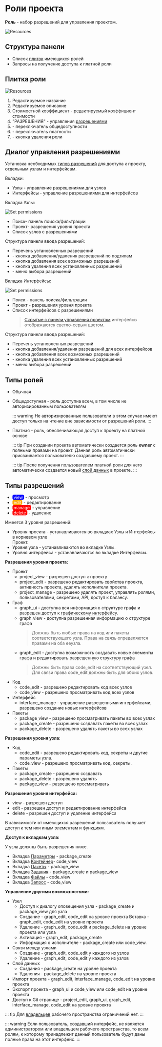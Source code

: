 # Роли проекта

**Роль** - набор разрешений для управления проектом.

![Resources](/images/common/permissions_roles.png)

## Структyра панели

- Список [плиток](#плитка-роли) имеющихся ролей
- <span class="iconify-inline" data-icon="mdi:account-alert"/> Запросы на получение доступа к платной роли

## Плитка роли

![Resources](/images/common/permissions_role_panel.png)

1. Редактируемое название
2. Редактируемое описание
3. Стоимостной коэффициент - редактируемый коэффициент стоимости
4. <span class="iconify-inline" data-icon="mdi:shield-edit"></span> "РАЗРЕШЕНИЯ" - управления [разрешениями](#типы-разрешении)
5. <span class="iconify-inline" data-icon="mdi:eye"></span> - переключатель общедоступности
6. <span class="iconify-inline" data-icon="mdi:currency-usd"></span> - переключатель платности
7. <span class="iconify-inline" data-icon="mdi:delete"></span> - кнопка удаления роли

## Диалог управления разрешениями

Установка необходимых [типов разрешений](#типы-разрешении) для доступа к проекту, отдельным узлам и интерфейсам.

Вкладки:

- <span class="iconify-inline" data-icon="mdi:view-module"/> Узлы - управление разрешениями для узлов
- <span class="iconify-inline" data-icon="mdi:view-dashboard-edit"/>Интерфейсы - управление разрешениями для интерфейсов

Вкладка <span class="iconify-inline" data-icon="mdi:view-module"/> Узлы:

![Set permissions](/images/common/permissions_role_set_permissions.png)

- <span class="iconify-inline" data-icon="mdi:magnify"/> Поиск- панель поиска/фильтрации
- <span class="iconify-inline" data-icon="mdi:sitemap"/> Проект- разрешения уровня проекта
- Список узлов с разрешениями

Структура панели ввода разрешений:

- Перечень установленных разрешений
- <span class="iconify-inline" data-icon="mdi:code-tags-check"></span> - кнопка добавления/удаления разрешений по подтипам
- <span class="iconify-inline" data-icon="mdi:check-all"></span> - кнопка добавления всех возможных разрешений
- <span class="iconify-inline" data-icon="mdi:close-circle"></span> - кнопка удаления всех установленных разрешений
- <span class="iconify-inline" data-icon="mdi:menu-down"></span> - меню выбора разрешений


Вкладка <span class="iconify-inline" data-icon="mdi:view-dashboard-edit"/>Интерфейсы:

![Set permissions](/images/common/permissions_role_set_permissions_interface.png)

- <span class="iconify-inline" data-icon="mdi:magnify"/> Поиск - панель поиска/фильтрации
- <span class="iconify-inline" data-icon="mdi:sitemap"/> Проект - разрешения уровня проекта
- Список интерфейсов с разрешениями
  > [Cкрытые с панели управления проектом][3] интерфейсы отображаются светло-серым цветом.

Структура панели ввода разрешений:

- Перечень установленных разрешений
- <span class="iconify-inline" data-icon="mdi:code-tags-check"></span> - кнопка добавления/удаления разрешений для всех интерфейсов
- <span class="iconify-inline" data-icon="mdi:check-all"></span> - кнопка добавления всех возможных разрешений
- <span class="iconify-inline" data-icon="mdi:close-circle"></span> - кнопка удаления всех установленных разрешений
- <span class="iconify-inline" data-icon="mdi:menu-down"></span> - меню выбора разрешений

## Типы ролей

- Обычная
- Общедоступная - роль доступна всем, в том числе не авторизированным пользователям

  ::: warning <span class="iconify" data-icon="emojione-v1:warning" style="color: #e7c000; font-size: 24px;"></span>
  Не авторизированные пользователи в этом случае имеют доступ только на чтение вне зависимости от разрешений роли.
  :::

- Платная - роль, обеспечивающая доступ к проекту на платной основе

  ::: tip <span class="iconify" data-icon="mdi:information" style="color: #42b983; font-size: 24px;"></span>
  При создании проекта автоматически создается роль **owner** с полными правами на проект. Данная роль автоматически присваивается пользователю создавшему проект.
  :::

  ::: tip <span class="iconify" data-icon="mdi:information" style="color: #42b983; font-size: 24px;"></span>
  После получения пользователем платной роли для него автоматически создается новый [слой данных][1] в проекте.
  :::

## Типы разрешений

- <span style="background-color: blue; color: white; border-radius: 5px;">&nbsp;view&nbsp;</span> - просмотр
- <span style="background-color: orange; color: white; border-radius: 5px;">&nbsp;edit&nbsp;</span> - редактирование
- <span style="background-color: red; color: white; border-radius: 5px;">&nbsp;manage&nbsp;</span> - управление
- <span style="background-color: red; color: white; border-radius: 5px;">&nbsp;delete&nbsp;</span> - удаление


Имеется 3 уровня разрешений:

- Уровня проекта  - устанавливаются во вкладках <span class="iconify-inline" data-icon="mdi:view-module"/> Узлы и <span class="iconify-inline" data-icon="mdi:view-dashboard-edit"/>Интерфейсы в корневом узле <div><span class="iconify-inline" data-icon="mdi:sitemap"/> Проект.</div>
- Уровня узла - устанавливаются во вкладке <span class="iconify-inline" data-icon="mdi:view-module"/> Узлы.
- Уровня интерфейса - устанавливаются во вкладке <span class="iconify-inline" data-icon="mdi:view-dashboard-edit"/> Интерфейсы.

<b>Разрешения уровня проекта:</b>

- Проект
  - project_view - разрешен доступ к проекту
  - project_edit - разрешено редактировать свойства проекта, активность проекта, удалять исполнители проекта.
  - project_manage - разрешено удалять проект, управлять ролями, пользователями, секретами, API, доступ к балансу.
- Граф
  - graph_ui   - доступна вся информация о структуре графа и разрешен доступ к [графическому интерфейсу][2].
  - graph_view - доступна разрешенная информацию о структуре графа
    > Должны быть любые права на код или пакеты соответствующего узла. Права на связь определяются правами на оба ееузла.
  - graph_edit - доступна возможность создавать новые элементы графа и редактировать разрешенную структуру графа
    > Должны быть права code_edit на соответствующий узел. Для связи правa code_edit должны быть для обоих узлов.
- Код
  - code_edit - разрешено редактировать код всех узлов
  - code_view - разрешено просматривать код всех узлов
- Интерфейс
  - interface_manage - управление разрешенными интерфейсами, разрешено создание новых интерфейсов
- Пакеты
  - package_view - разрешено просматривать пакеты во всех узлах
  - package_create - разрешено создавать пакеты во всех узлах
  - package_delete - разрешено удалять пакеты во всех узлах

<b>Разрешения уровня узла:</b>

- Код
  - code_edit - разрешено редактировать код, секреты и другие параметы узла.
  - code_view - разрешено просматривать код, секреты.
- Пакеты
  - package_create - разрешено создавать
  - package_delete - разрешено удалять
  - package_view - разрешено просматривать

<b>Разрешения уровня интерфейса:</b>

 - view - разрешен доступ
 - edit - разрешен доступ и редактирование интерфейса
 - delete - разрешен доступ и удаление интерфейса

В зависимости от имеющихся разрешений пользователь получает доступ к тем или иным элементам и функциям.

<b>Доступ к вкладкам узла:</b>

У узла должны быть разрешения ниже.

- Вкладка [Параметры][4] - package_create
- Вкладка [Контейнер][5]- сode_view
- Вкладка [Пакеты][6] - package_view
- Вкладка [Задания][7] - package_create и package_view
- Вкладка [Файлы][8] - сode_view
- Вкладка [Запрос][9] - сode_view


<b>Управление другими возможностями:</b>

- Узел
  - Доступ к диалогу оповещения узла - package_create и package_view для узла 
  - Создание - graph_edit, code_edit на уровне проекта
    Вставка  - graph_edit, code_edit на уровне проекта
  - Удаление - graph_edit, code_edit и package_delete на уровне проекта или узла
  - Активация - graph_edit, package_create
  - Информация о исполнителе - package_create или code_view.
- Связи между узлами
  - Создание - graph_edit, code_edit у каждого из узлов
  - Удаление - graph_edit, code_edit у каждого из узлов
- Слой данных
  - Создания - package_create на уровне проекта
  - Удаления - package_delete на уровне проекта
- Импорт проекта - graph_edit, interface_manage, code_edit на уровне проекта
- Экспорт проекта - graph_ui и code_view или code_edit на уровне проекта
- Доступ к Git странице - project_edit, graph_ui, graph_edit, interface_manage, code_edit на уровне проекта

::: tip <span class="iconify" data-icon="mdi:information" style="color: #42b983; font-size: 24px;"></span>
Для [владельцев][10] рабочего пространства ограничений нет.
:::

::: warning <span class="iconify" data-icon="emojione-v1:warning" style="color: #e7c000; font-size: 24px;"></span>
Если пользователь, создавший интерфейс, не является администратором или владельцем рабочего пространства, то всем ролям, к которому принадлежит данный пользователь будут даны полные права на этот интерфейс.
:::


[1]: ./project.md#слои-данных
[2]: ./project.md#граф
[3]: ./interface.md#плитка-интерфеиса
[4]: ./nodes.md#параметры
[5]: ./nodes.md#контеинер
[6]: ./nodes.md#пакеты
[7]: ./nodes.md#задания
[8]: ./nodes.md#фаилы
[9]: ./nodes.md#запрос
[10]: ./workspace.html#участники


